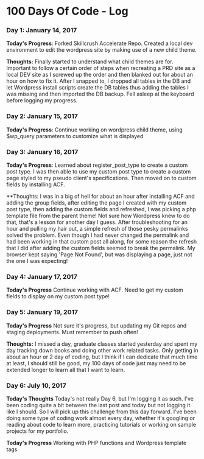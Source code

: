 # 100 Days Of Code - Log

### Day 1: January 14, 2017

**Today's Progress**: Forked Skillcrush Accelerate Repo. Created a local dev environment to edit the wordpress site by making use of a new child theme.

**Thoughts:** Finally started to understand what child themes are for.  Important to follow a certain order of steps when recreating a PRD site as a local DEV site as I screwed up the order and then blanked out for about an hour on how to fix it.  After I snapped to, I dropped all tables in the DB and let Wordpress install scripts create the DB tables thus adding the tables I was missing and then imported the DB backup. Fell asleep at the keyboard before logging my progress.

### Day 2: January 15, 2017

**Today's Progress**: Continue working on wordpress child theme, using $wp_query parameters to customize what is displayed

### Day 3: January 16, 2017

**Today's Progress**: Learned about register_post_type to create a custom post type.  I was then able to use my custom post type to create a custom page styled to my pseudo client's specifications.  Then moved on to custom fields by installing ACF.

**Thoughts:  I was in a big of hell for about an hour after installing ACF and adding the group fields, after editing the page I created with my custom post type, then adding the custom fields and refreshed, I was picking a php template file from the parent theme! Not sure how Wordpress knew to do that, that's a lesson for another day I guess.  After troubleshooting for an hour and pulling my hair out, a simple refresh of those pesky permalinks solved the problem.  Even though I had never changed the permalink and had been working in that custom post all along, for some reason the refresh that I did after adding the custom fields seemed to break the permalink.  My browser kept saying 'Page Not Found', but was displaying a page, just not the one I was expecting!

### Day 4: January 17, 2017

**Today's Progress** Continue working with ACF.  Need to get my custom fields to display on my custom post type!

### Day 5: January 19, 2017

**Today's Progress** Not sure it's progress, but updating my Git repos and staging deployments.  Must remember to push often!

**Thoughts:** I missed a day, graduate classes started yesterday and spent my day tracking down books and doing other work related tasks.  Only getting in about an hour or 2 day of coding, but I think if I can dedicate that much time at least, I should still be good, my 100 days of code just may need to be extended longer to learn all that I want to learn. 

### Day 6: July 10, 2017

**Today's Thoughts** Today's not really Day 6, but I'm logging it as such.  I've been coding quite a bit between the last post and today but not logging it like I should. So I will pick up this challenge from this day forward.  I've been doing some type of coding work almost every day, whether it's googling or reading about code to learn more, practicing tutorials or working on sample projects for my portfolio.  

**Today's Progress** Working with PHP functions and Wordpress template tags